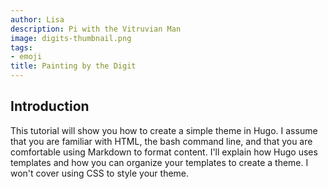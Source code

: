 ```yaml
---
author: Lisa
description: Pi with the Vitruvian Man
image: digits-thumbnail.png
tags:
- emoji
title: Painting by the Digit
---
```


## Introduction

This tutorial will show you how to create a simple theme in Hugo. I assume that you are familiar with HTML, the bash command line, and that you are comfortable using Markdown to format content. I'll explain how Hugo uses templates and how you can organize your templates to create a theme. I won't cover using CSS to style your theme.